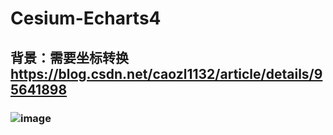# Cesium-Echarts4

## 背景：需要坐标转换 https://blog.csdn.net/caozl1132/article/details/95641898
### ![image](https://github.com/happyport/Cesium-Echarts4/blob/master/flylines.gif)
